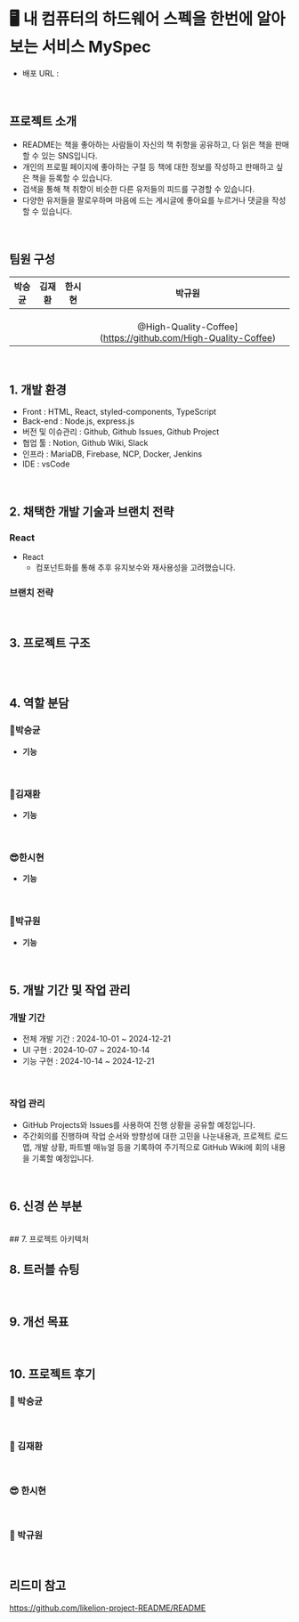 # 🖥️ 내 컴퓨터의 하드웨어 스펙을 한번에 알아보는 서비스 MySpec



- 배포 URL : 


<br>

## 프로젝트 소개

- README는 책을 좋아하는 사람들이 자신의 책 취향을 공유하고, 다 읽은 책을 판매할 수 있는 SNS입니다.
- 개인의 프로필 페이지에 좋아하는 구절 등 책에 대한 정보를 작성하고 판매하고 싶은 책을 등록할 수 있습니다.
- 검색을 통해 책 취향이 비슷한 다른 유저들의 피드를 구경할 수 있습니다.
- 다양한 유저들을 팔로우하며 마음에 드는 게시글에 좋아요를 누르거나 댓글을 작성할 수 있습니다.

<br>

## 팀원 구성

<div align="center">

| **박승균** | **김재환** | **한시현** | **박규원** |
| :------: |  :------: | :------: | :------: |
|  | |  | <br/> @High-Quality-Coffee](https://github.com/High-Quality-Coffee) |

</div>

<br>

## 1. 개발 환경

- Front : HTML, React, styled-components, TypeScript
- Back-end : Node.js, express.js
- 버전 및 이슈관리 : Github, Github Issues, Github Project
- 협업 툴 : Notion, Github Wiki, Slack
- 인프라 : MariaDB, Firebase, NCP, Docker, Jenkins
- IDE : vsCode

<br>

## 2. 채택한 개발 기술과 브랜치 전략

### React

- React
    - 컴포넌트화를 통해 추후 유지보수와 재사용성을 고려했습니다.

    

### 브랜치 전략



<br>

## 3. 프로젝트 구조

```

```

<br>

## 4. 역할 분담

### 🍊박승균

- **기능**
   

<br>
    
### 👻김재환

- **기능**

<br>

### 😎한시현

- **기능**
   

<br>

### 🐬박규원

- **기능**
    
    
<br>

## 5. 개발 기간 및 작업 관리

### 개발 기간

- 전체 개발 기간 : 2024-10-01 ~ 2024-12-21
- UI 구현 : 2024-10-07 ~ 2024-10-14
- 기능 구현 : 2024-10-14 ~ 2024-12-21

<br>

### 작업 관리

- GitHub Projects와 Issues를 사용하여 진행 상황을 공유할 예정입니다.
- 주간회의를 진행하며 작업 순서와 방향성에 대한 고민을 나눈내용과, 프로젝트 로드맵, 개발 상황, 파트별 매뉴얼 등을 기록하여 주기적으로 GitHub Wiki에 회의 내용을 기록할 예정입니다.

<br>

## 6. 신경 쓴 부분


<br>
## 7. 프로젝트 아키텍처

<br>

## 8. 트러블 슈팅



<br>

## 9. 개선 목표


    
<br>

## 10. 프로젝트 후기

### 🍊 박승균



<br>

### 👻 김재환



<br>

### 😎 한시현



<br>

### 🐬 박규원


<br>

## 리드미 참고
https://github.com/likelion-project-README/README
<!--

**Here are some ideas to get you started:**

🙋‍♀️ A short introduction - what is your organization all about?
🌈 Contribution guidelines - how can the community get involved?
👩‍💻 Useful resources - where can the community find your docs? Is there anything else the community should know?
🍿 Fun facts - what does your team eat for breakfast?
🧙 Remember, you can do mighty things with the power of [Markdown](https://docs.github.com/github/writing-on-github/getting-started-with-writing-and-formatting-on-github/basic-writing-and-formatting-syntax)
-->
